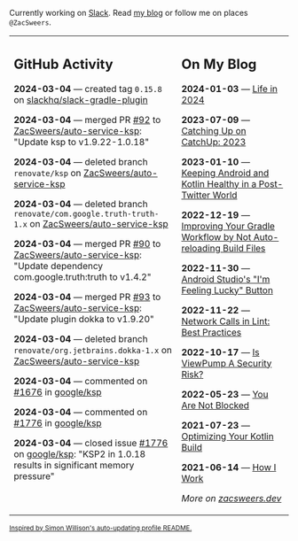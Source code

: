 Currently working on [Slack](https://slack.com/). Read [my blog](https://zacsweers.dev/) or follow me on places `@ZacSweers`.

<table><tr><td valign="top" width="60%">

## GitHub Activity
<!-- githubActivity starts -->
**2024-03-04** — created tag `0.15.8` on [slackhq/slack-gradle-plugin](https://github.com/slackhq/slack-gradle-plugin)

**2024-03-04** — merged PR [#92](https://github.com/ZacSweers/auto-service-ksp/pull/92) to [ZacSweers/auto-service-ksp](https://github.com/ZacSweers/auto-service-ksp): "Update ksp to v1.9.22-1.0.18"

**2024-03-04** — deleted branch `renovate/ksp` on [ZacSweers/auto-service-ksp](https://github.com/ZacSweers/auto-service-ksp)

**2024-03-04** — deleted branch `renovate/com.google.truth-truth-1.x` on [ZacSweers/auto-service-ksp](https://github.com/ZacSweers/auto-service-ksp)

**2024-03-04** — merged PR [#90](https://github.com/ZacSweers/auto-service-ksp/pull/90) to [ZacSweers/auto-service-ksp](https://github.com/ZacSweers/auto-service-ksp): "Update dependency com.google.truth:truth to v1.4.2"

**2024-03-04** — merged PR [#93](https://github.com/ZacSweers/auto-service-ksp/pull/93) to [ZacSweers/auto-service-ksp](https://github.com/ZacSweers/auto-service-ksp): "Update plugin dokka to v1.9.20"

**2024-03-04** — deleted branch `renovate/org.jetbrains.dokka-1.x` on [ZacSweers/auto-service-ksp](https://github.com/ZacSweers/auto-service-ksp)

**2024-03-04** — commented on [#1676](https://github.com/google/ksp/issues/1676#issuecomment-1977904813) in [google/ksp](https://github.com/google/ksp)

**2024-03-04** — commented on [#1776](https://github.com/google/ksp/issues/1776#issuecomment-1977904197) in [google/ksp](https://github.com/google/ksp)

**2024-03-04** — closed issue [#1776](https://github.com/google/ksp/issues/1776) on [google/ksp](https://github.com/google/ksp): "KSP2 in 1.0.18 results in significant memory pressure"
<!-- githubActivity ends -->
</td><td valign="top" width="40%">

## On My Blog
<!-- blog starts -->
**2024-01-03** — [Life in 2024](https://www.zacsweers.dev/life-in-2024/)

**2023-07-09** — [Catching Up on CatchUp: 2023](https://www.zacsweers.dev/catching-up-on-catchup-2023/)

**2023-01-10** — [Keeping Android and Kotlin Healthy in a Post-Twitter World](https://www.zacsweers.dev/keeping-android-healthy/)

**2022-12-19** — [Improving Your Gradle Workflow by Not Auto-reloading Build Files](https://www.zacsweers.dev/improving-your-workflow-by-not-auto-reloading-build-files/)

**2022-11-30** — [Android Studio's "I'm Feeling Lucky" Button](https://www.zacsweers.dev/android-studios-im-feeling-lucky-button/)

**2022-11-22** — [Network Calls in Lint: Best Practices](https://www.zacsweers.dev/network-calls-in-lint-best-practices/)

**2022-10-17** — [Is ViewPump A Security Risk?](https://www.zacsweers.dev/is-viewpump-a-security-risk/)

**2022-05-23** — [You Are Not Blocked](https://www.zacsweers.dev/you-are-not-blocked/)

**2021-07-23** — [Optimizing Your Kotlin Build](https://www.zacsweers.dev/optimizing-your-kotlin-build/)

**2021-06-14** — [How I Work](https://www.zacsweers.dev/how-i-work/)
<!-- blog ends -->
_More on [zacsweers.dev](https://zacsweers.dev/)_
</td></tr></table>

<sub><a href="https://simonwillison.net/2020/Jul/10/self-updating-profile-readme/">Inspired by Simon Willison's auto-updating profile README.</a></sub>